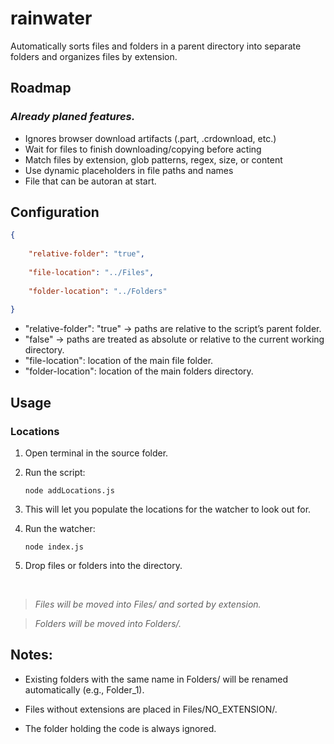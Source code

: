 # rainwater
Automatically sorts files and folders in a parent directory into separate folders and organizes files by extension.

## Roadmap
### *Already planed features.*
-   Ignores browser download artifacts (.part, .crdownload, etc.)
-   Wait for files to finish downloading/copying before acting
-   Match files by extension, glob patterns, regex, size, or content
-   Use dynamic placeholders in file paths and names
-   File that can be autoran at start.


## Configuration
```json
{
    
    "relative-folder": "true",
    
    "file-location": "../Files",
    
    "folder-location": "../Folders"
    
}
```
-   "relative-folder": "true" → paths are relative to the script’s parent folder.
-   "false" → paths are treated as absolute or relative to the current working directory.
-   "file-location": location of the main file folder.
-   "folder-location": location of the main folders directory.

## Usage

### Locations

1. Open terminal in the source folder.

2. Run the script:
   
	```shell
	node addLocations.js
 	```

3. This will let you populate the locations for the watcher to look out for.

4. Run the watcher:

	```shell
	node index.js
 	```


5. Drop files or folders into the directory.


<br/>

> *Files will be moved into Files/ and sorted by extension.*

> *Folders will be moved into Folders/.*


## Notes:


- Existing folders with the same name in Folders/ will be renamed automatically (e.g., Folder_1).

- Files without extensions are placed in Files/NO_EXTENSION/.

- The folder holding the code is always ignored.
